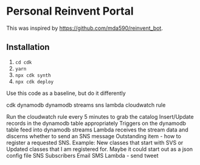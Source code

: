 # Personal Reinvent Portal

This was inspired by https://github.com/mda590/reinvent_bot.

## Installation

1. `cd cdk`
1. `yarn`
1. `npx cdk synth`
1. `npx cdk deploy`

Use this code as a baseline, but do it differently

cdk
dynamodb
dynamodb streams
sns
lambda
cloudwatch rule

Run the cloudwatch rule every 5 minutes to grab the catalog
Insert/Update records in the dynamodb table appropriately
Triggers on the dynamodb table feed into dynamodb streams
Lambda receives the stream data and discerns whether to send an SNS message
Outstanding item - how to register a requested SNS. Example: New classes that start with SVS or Updated classes that I am registered for. Maybe it could start out as a json config file
SNS Subscribers
Email
SMS
Lambda - send tweet
